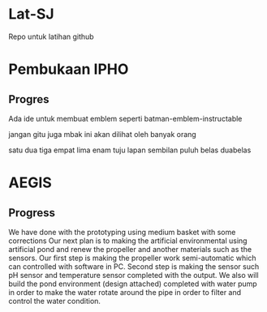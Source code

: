 # Lat-SJ
Repo untuk latihan github



# Pembukaan IPHO

## Progres
Ada ide untuk membuat emblem seperti batman-emblem-instructable


jangan gitu juga mbak
ini akan dilihat oleh banyak orang

satu dua tiga
empat lima enam
tuju lapan sembilan
puluh belas duabelas

# AEGIS

## Progress

We have done with the prototyping using medium basket with some corrections
Our next plan is to making the artificial environmental using artificial pond and renew the propeller and another materials such as the sensors. Our first step is making the propeller work semi-automatic which can controlled with software in PC. Second step is making the sensor such pH sensor and temperature sensor completed with the output. 
We also will build the pond environment (design attached) completed with water pump in order to make the water rotate around the pipe in order to filter and control the water condition. 

